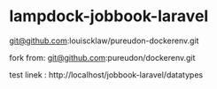 # lampdock-jobbook-laravel

git@github.com:louiscklaw/pureudon-dockerenv.git

fork from:
git@github.com:pureudon/dockerenv.git

test linek : http://localhost/jobbook-laravel/datatypes
